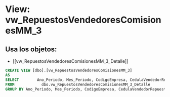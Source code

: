 # View: vw_RepuestosVendedoresComisionesMM_3

## Usa los objetos:
- [[vw_RepuestosVendedoresComisionesMM_3_Detalle]]

```sql
CREATE VIEW [dbo].[vw_RepuestosVendedoresComisionesMM_3]
AS
SELECT        Ano_Periodo, Mes_Periodo, CodigoEmpresa, CedulaVendedorRepuestos, SUM(ValorBaseTaller) AS ValorBaseTaller, SUM(ComisionTaller) AS ComisionTaller, MAX(ValorVariable) AS ValorVariable
FROM            dbo.vw_RepuestosVendedoresComisionesMM_3_Detalle
GROUP BY Ano_Periodo, Mes_Periodo, CodigoEmpresa, CedulaVendedorRepuestos


```
